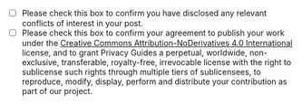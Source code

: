 

<!-- SCROLL TO BOTTOM TO AGREE!:
Please use a descriptive title for your PR, it will be included in our changelog!

Please share with us what you've changed.
If you are adding a software recommendation, give us a link to its website or
source code.

If you are making changes that you have a conflict of interest with, please
disclose this as well (this does not disqualify your PR by any means):

Conflict of interest contributions involve contributing about yourself,
family, friends, clients, employers, or your financial and other relationships.
Any external relationship can trigger a conflict of interest.

That someone has a conflict of interest is a description of a situation,
NOT a judgement about that person's opinions, integrity, or good faith.

If you have a conflict of interest, you MUST disclose who is paying you for
this contribution, who the client is (if for example, you are being paid by
an advertising agency), and any other relevant affiliations.
-->

<!-- Place an x in the boxes below, like: [x] -->
- [ ] Please check this box to confirm you have disclosed any relevant conflicts of interest in your post.
- [ ] Please check this box to confirm your agreement to publish your work under the [Creative Commons Attribution-NoDerivatives 4.0 International](https://github.com/privacyguides/privacyguides.org/blob/main/LICENSE) license, and to grant Privacy Guides a perpetual, worldwide, non-exclusive, transferable, royalty-free, irrevocable license with the right to sublicense such rights through multiple tiers of sublicensees, to reproduce, modify, display, perform and distribute your contribution as part of our project.

<!-- What's this? When you submit a PR, you keep the Copyright for the work you
are contributing. We need you to agree to the above terms in order for us to
publish this contribution to our website. -->
